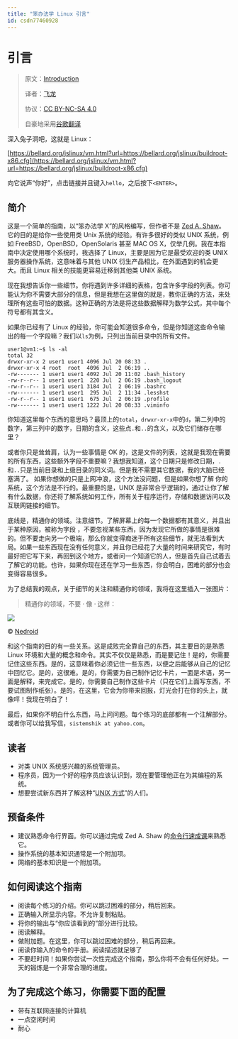 ```yaml
---
title: "笨办法学 Linux 引言"
id: csdn77460928
---
```


# 引言

> 原文：[Introduction](https://archive.fo/xDb8o)
> 
> 译者：[飞龙](https://github.com/wizardforcel)
> 
> 协议：[CC BY-NC-SA 4.0](http://creativecommons.org/licenses/by-nc-sa/4.0/)
> 
> 自豪地采用[谷歌翻译](https://translate.google.cn/)

深入兔子洞吧，这就是 Linux：

[https://bellard.org/jslinux/vm.html?url=https://bellard.org/jslinux/buildroot-x86.cfg](https://bellard.org/jslinux/vm.html?url=https://bellard.org/jslinux/buildroot-x86.cfg)

向它说声“你好”，点击链接并且键入`hello`，之后按下`<ENTER>`。

## 简介

这是一个简单的指南，以“笨办法学 X”的风格编写，但作者不是 [Zed A. Shaw](https://learncodethehardway.org/)。它的目的是给你一些使用类 Unix 系统的经验。有许多很好的类似 UNIX 系统，例如 FreeBSD，OpenBSD，OpenSolaris 甚至 MAC OS X，仅举几例。我在本指南中决定使用哪个系统时，我选择了 Linux，主要是因为它是最受欢迎的类 UNIX 服务器操作系统，这意味着与其他 UNIX 衍生产品相比，在外面遇到的机会更大。而且 Linux 相关的技能更容易迁移到其他类 UNIX 系统。

现在我想告诉你一些细节。你将遇到许多详细的表格，包含许多字段的列表。你可能认为你不需要大部分的信息，但是我想在这里做的就是，教你正确的方法，来处理所有这些可怕的数据。这种正确的方法是将这些数据解释为数学公式，其中每个符号都有其含义。

如果你已经有了 Linux 的经验，你可能会知道很多命令，但是你知道这些命令输出的每一个字段嘛？我们以`ls`为例，只列出当前目录中的所有文件。

```
user1@vm1:~$ ls -al
total 32
drwxr-xr-x 2 user1 user1 4096 Jul 20 08:33 .
drwxr-xr-x 4 root  root  4096 Jul  2 06:19 ..
-rw------- 1 user1 user1 4092 Jul 20 11:02 .bash_history
-rw-r--r-- 1 user1 user1  220 Jul  2 06:19 .bash_logout
-rw-r--r-- 1 user1 user1 3184 Jul  2 06:19 .bashrc
-rw------- 1 user1 user1  295 Jul  2 11:34 .lesshst
-rw-r--r-- 1 user1 user1  675 Jul  2 06:19 .profile
-rw------- 1 user1 user1 1222 Jul 20 08:33 .viminfo
```

你知道这里每个东西的意思吗？最顶上的`total`，`drwxr-xr-x`中的`d`，第二列中的数字，第三列中的数字，日期的含义，这些点`.`和`..`的含义，以及它们储存在哪里？

或者你只是耸耸肩，认为一些事情是 OK 的，这是文件的列表，这就是我现在需要的所有东西，这些额外字段不重要嘛？我想我知道，这个日期只是修改日期，`.`和`..`只是当前目录和上级目录的同义词。但是我不需要其它数据，我的大脑已经塞满了。 如果你想做的只是上网冲浪，这个方法没问题，但是如果你想了解 你的系统，这个方法是不行的。最重要的是，UNIX 是非常合乎逻辑的，通过让你了解有什么数据，你还将了解系统如何工作，所有关于程序运行，存储和数据访问以及互联网链接的细节。

底线是，精通你的领域。注意细节。了解屏幕上的每一个数据都有其意义，并且出于某种原因，被称为字段 ，不要忽视某些东西，因为发现它所做的事情是很难的。但不要走向另一个极端，那么你就变得痴迷于所有这些细节，就无法看到大局。如果一些东西现在没有任何意义，并且你已经花了大量的时间来研究它，有时最好把它写下来，再回到这个地方，或者问一个知道它的人，但是首先自己试着去了解它的功能。也许，如果你现在还在学习一些东西，你会明白，困难的部分也会变得容易很多。

为了总结我的观点，关于细节的关注和精通你的领域，我将在这里插入一张图片：

> 精通你的领域，不要 · 像 · 这样：

![](../img/b4591cbbbce2fa54fe26652553790be6.png)

© [Nedroid](http://nedroid.com/2012/05/honk-the-databus/)

和这个指南的目的有一些关系。这是成败完全靠自己的东西，其主要目的是熟悉 Linux 环境和大量的概念和命令。其实不仅仅是熟悉，而是要记住！是的，你需要记住这些东西。是的，这意味着你必须记住一些东西，以便之后能够从自己的记忆中回忆它。是的，这很难。是的，你需要为自己制作记忆卡片，一面是术语，另一面是解释，来完成它。是的，你需要自己制作这些卡片（只在它们上面写东西，不要试图制作纸张）。是的，在这里，它会为你带来回报，灯光会打在你的头上，就像呯！我现在明白了！

最后，如果你不明白什么东西，马上问问题。每个练习的底部都有一个注解部分。或者你可以给我写信，`sistemshik at yahoo.com`。

## 读者

*   对类 UNIX 系统感兴趣的系统管理员。
*   程序员，因为一个好的程序员应该认识到，现在要管理他正在为其编程的系统。
*   想要尝试新东西并了解这种“[UNIX 方式](http://en.wikipedia.org/wiki/Unix_philosophy)”的人们。

## 预备条件

*   建议熟悉命令行界面。你可以通过完成 Zed A. Shaw 的[命令行速成课](http://cli.learncodethehardway.org/book/)来熟悉它。
*   操作系统的基本知识通常是一个附加项。
*   网络的基本知识是一个附加项。

## 如何阅读这个指南

*   阅读每个练习的介绍。你可以跳过困难的部分，稍后回来。
*   正确输入所显示内容。不允许复制粘贴。
*   将你的输出与“你应该看到的”部分进行比较。
*   阅读解释。
*   做附加题。在这里，你可以跳过困难的部分，稍后再回来。
*   阅读你输入的命令的手册。阅读描述就足够了
*   不要赶时间！如果你尝试一次性完成这个指南，那么你将不会有任何好处。一天的锻炼是一个非常合理的进度。

## 为了完成这个练习，你需要下面的配置

*   带有互联网连接的计算机
*   一点空闲时间
*   耐心